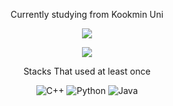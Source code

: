 
<p align="center" align="right">
   Currently studying from Kookmin Uni
<p/>
<p align="center" align="right">
  <a href="https://github.com/anuraghazra/github-readme-stats">
    <img align="center" src="https://github-readme-stats.vercel.app/api?username=Bingurrr&show_icons=true&theme=cobalt" />
  </a>
<p/>
<p align="center" align="right">
  <a href="https://github.com/anuraghazra/github-readme-stats">
    <img align="center" src="https://github-readme-stats.vercel.app/api/top-langs/?username=Bingurrr&langs_count=10&layout=compact&theme=cobalt" />
  </a>
<p/>
<!--[![Solved.ac
프로필](http://mazassumnida.wtf/api/v2/generate_badge?boj=enginekevin)](https://solved.ac/enginekevin)-->

<p align="center" align="right">
  Stacks That used at least once
<p/>

<p align="center" align="right">
  <img alt="C++" src="https://img.shields.io/badge/c++-%2300599C.svg?&style=for-the-badge&logo=c%2B%2B&ogoColor=white"/>
  <img alt="Python" src="https://img.shields.io/badge/python-%2314354C.svg?&style=for-the-badge&logo=python&logoColor=white"/>
  <img alt="Java" src="https://img.shields.io/badge/Java-ED8B00?style=for-the-badge&logo=java&logoColor=white"/>
</p>
  	

  
<!--<p align="center" align="right">
  Other Tools
</p>

<p align="center" align="right">

</p>-->
